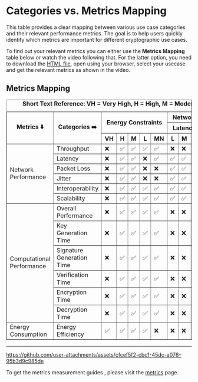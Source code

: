 # Categories vs. Metrics Mapping

This table provides a clear mapping between various use case categories and their relevant performance metrics. The goal is to help users quickly identify which metrics are important for different cryptographic use cases.

To find out your relevant metrics you can either use the **Metrics Mapping** table below or watch the video following that. For the latter option, you need to download the [HTML file](./Resources/usecase_metrics_mapping.html), open using your browser, select your usecase and get the relevant metrics as shown in the video.


## Metrics Mapping

<table border="1">
    <caption>
       <b> Short Text Reference: VH = Very High, H = High, M = Moderate, L = Low, MN = Minimal, HW = Hardware, SW = Software </b>
    </caption>
    <tr>
        <th rowspan="3">Metrics ⬇️</th>
        <th rowspan="3">Categories ➡️</th>
        <th colspan="5" rowspan="2">Energy Constraints</th>
        <th colspan="6">Network Performance</th>
        <th colspan="3" rowspan="2">Computational Resources</th>
        <th colspan="3" rowspan="2">Network Security</th>
        <th colspan="2" rowspan="2">Cryptographic Implementation</th>
    </tr>
    <tr>
        <th colspan="3">Latency</th>
        <th colspan="3">Throughput</th>
    </tr>
    <tr>
        <th>VH</th>
        <th>H</th>
        <th>M</th>
        <th>L</th>
        <th>MN</th>
        <th>L</th>
        <th>M</th>
        <th>H</th>
        <th>H</th>
        <th>M</th>
        <th>L</th>
        <th>H</th>
        <th>M</th>
        <th>L</th>
        <th>H</th>
        <th>M</th>
        <th>MN</th>
        <th>HW</th>
        <th>SW</th>
    </tr>
    <tr>
        <td rowspan="6">Network Performance</td>
        <td>Throughput</td>
        <td>❌</td><td>✅</td><td>✅</td><td>✅</td><td>✅</td>
        <td>❌</td><td>❌</td><td>❌</td><td>✅</td><td>✅</td><td>❌</td>
        <td>✅</td><td>✅</td><td>✅</td>
        <td>❌</td><td>❌</td><td>✅</td><td>✅</td><td>✅</td>
    </tr>
    <tr>
        <td>Latency</td>
        <td>❌</td><td>✅</td><td>✅</td><td>❌</td><td>✅</td>
        <td>✅</td><td>✅</td><td>❌</td><td>❌</td><td>❌</td><td>❌</td>
        <td>✅</td><td>✅</td><td>✅</td>
        <td>❌</td><td>❌</td><td>✅</td><td>✅</td><td>✅</td>
    </tr>
    <tr>
        <td>Packet Loss</td>
        <td>❌</td><td>✅</td><td>✅</td><td>❌</td><td>❌</td>
        <td>✅</td><td>✅</td><td>❌</td><td>✅</td><td>✅</td><td>❌</td>
        <td>✅</td><td>✅</td><td>✅</td>
        <td>❌</td><td>❌</td><td>❌</td><td>❌</td><td>❌</td>
    </tr>
    <tr>
        <td>Jitter</td>
        <td>❌</td><td>✅</td><td>✅</td><td>❌</td><td>❌</td>
        <td>✅</td><td>✅</td><td>❌</td><td>✅</td><td>✅</td><td>❌</td>
        <td>✅</td><td>✅</td><td>✅</td>
        <td>❌</td><td>❌</td><td>❌</td><td>❌</td><td>❌</td>
    </tr>
    <tr>
        <td>Interoperability</td>
        <td>❌</td><td>✅</td><td>✅</td><td>✅</td><td>✅</td>
        <td>✅</td><td>✅</td><td>✅</td><td>✅</td><td>✅</td><td>✅</td>
        <td>✅</td><td>✅</td><td>✅</td>
        <td>✅</td><td>✅</td><td>✅</td><td>✅</td><td>✅</td>
    </tr>
    <tr>
        <td>Scalability</td>
        <td>❌</td><td>✅</td><td>✅</td><td>✅</td><td>✅</td>
        <td>✅</td><td>✅</td><td>✅</td><td>✅</td><td>✅</td><td>✅</td>
        <td>✅</td><td>✅</td><td>✅</td>
        <td>✅</td><td>✅</td><td>✅</td><td>✅</td><td>✅</td>
    </tr>
    <tr>
        <td rowspan="6">Computational Performance</td>
        <td>Overall Performance</td>
       <td>❌</td><td>✅</td><td>✅</td><td>✅</td><td>✅</td>
        <td>❌</td><td>❌</td><td>❌</td><td>❌</td><td>❌</td><td>❌</td>
        <td>✅</td><td>✅</td><td>✅</td>
        <td>❌</td><td>❌</td><td>✅</td><td>✅</td><td>✅</td>
    </tr>
    <tr>
        <td>Key Generation Time</td>
        <td>❌</td><td>✅</td><td>✅</td><td>✅</td><td>✅</td>
        <td>❌</td><td>❌</td><td>❌</td><td>❌</td><td>❌</td><td>❌</td>
        <td>✅</td><td>✅</td><td>✅</td>
        <td>❌</td><td>❌</td><td>✅</td><td>✅</td><td>✅</td>
    </tr>
    <tr>
        <td>Signature Generation Time</td>
        <td>❌</td><td>✅</td><td>✅</td><td>✅</td><td>✅</td>
        <td>❌</td><td>❌</td><td>❌</td><td>❌</td><td>❌</td><td>❌</td>
        <td>✅</td><td>✅</td><td>✅</td>
        <td>❌</td><td>❌</td><td>✅</td><td>✅</td><td>✅</td>
    </tr>
    <tr>
        <td>Verification Time</td>
        <td>❌</td><td>✅</td><td>✅</td><td>✅</td><td>✅</td>
        <td>❌</td><td>❌</td><td>❌</td><td>❌</td><td>❌</td><td>❌</td>
        <td>✅</td><td>✅</td><td>✅</td>
        <td>❌</td><td>❌</td><td>✅</td><td>✅</td><td>✅</td>
    </tr>
    <tr>
        <td>Encryption Time</td>
        <td>❌</td><td>✅</td><td>✅</td><td>✅</td><td>✅</td>
        <td>❌</td><td>❌</td><td>❌</td><td>❌</td><td>❌</td><td>❌</td>
        <td>✅</td><td>✅</td><td>✅</td>
        <td>❌</td><td>❌</td><td>✅</td><td>✅</td><td>✅</td>
    </tr>
    <tr>
        <td>Decryption Time</td>
        <td>❌</td><td>✅</td><td>✅</td><td>✅</td><td>✅</td>
        <td>❌</td><td>❌</td><td>❌</td><td>❌</td><td>❌</td><td>❌</td>
        <td>✅</td><td>✅</td><td>✅</td>
        <td>❌</td><td>❌</td><td>✅</td><td>✅</td><td>✅</td>
    </tr>
    <tr>
        <td rowspan="1">Energy Consumption</td>
        <td>Energy Efficiency</td>
        <td>✅</td><td>✅</td><td>✅</td><td>✅</td><td>❌</td>
        <td>❌</td><td>❌</td><td>❌</td><td>❌</td><td>❌</td><td>❌</td>
        <td>✅</td><td>✅</td><td>✅</td>
        <td>❌</td><td>❌</td><td>✅</td><td>✅</td><td>✅</td>
    </tr>
    
</table>

---

https://github.com/user-attachments/assets/cfcef5f2-cbc1-45dc-a076-95b3d9c985de

To get the metrics measurement guides , please visit the [metrics](./Performance-Metrics.md) page.
